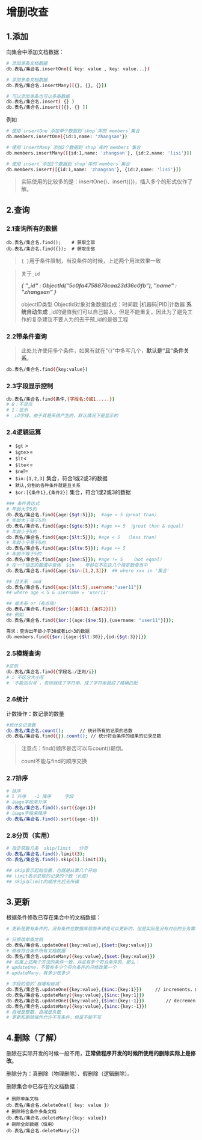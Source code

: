 # 增删改查

## 1.添加

向集合中添加文档数据：

```bash
# 添加单条文档数据
db.表名/集合名.insertOne({ key: value , key: value...})

# 添加多条文档数据
db.表名/集合名.insertMany([{}, {}, {}])

# 可以添加单条也可以多条数据
db.表名/集合名.insert( {} )
db.表名/集合名.insert([{}, {} ])
```

例如

```bash
# 使用`insertOne`添加单个数据到`shop`库的`members`集合
db.members.insertOne({id:1,name: 'zhangsan'})

# 使用`insertMany`添加2个数据到`shop`库的`members`集合
db.members.insertMany([{id:1,name: 'zhangsan'}, {id:2,name: 'lisi'}])

# 使用`insert`添加2个数据到`shop`库的`members`集合
db.members.insert([{id:1,name: 'zhangsan'}, {id:2,name: 'lisi'}])
```

> 实际使用的比较多的是：insertOne()、insert({})，插入多个的形式仅作了解。

## 2.查询

### 2.1查询所有的数据

```
db.表名/集合名.find();    # 获取全部
db.表名/集合名.find({});  # 获取全部
```

> `{ }`用于条件限制，当没条件的时候，上述两个用法效果一致

> 关于`_id`
>
> ***{ "_id" : ObjectId("5c0fa4758878caa23d36c0fb"), "name" : "zhangsan" }***
>
> objectID类型
> ObjectId对象对象数据组成：时间戳 |机器码|PID|计数器   **系统自动生成**
> _id的键值我们可以自己输入，但是不能重复，因此为了避免工作的复杂建议不要人为的去干预_id的是很工程

### 2.2带条件查询

> 此处允许使用多个条件，如果有就在"{}"中多写几个，**默认是“且”条件关系**。

```bash
db.表名/集合名.find({key:value})
```

### 2.3字段显示控制

```bash
db.表名/集合名.find(条件,{字段名:0或1,....})
# 0：不显示
# 1：显示
# _id字段，由于其是系统产生的，默认情况下是显示的
```

### 2.4逻辑运算

- `$gt` >
- `$gte`>=
- `$lt`<
- `$lte`<=
- `$ne`!=
- `$in:[1,2,3]` 集合，符合1或2或3的数据
- `默认,分割的各种条件就是且关系`
- `$or:[{条件1},{条件2}]` 集合，符合1或2或3的数据

```bash
### 条件表达式
# 年龄大于5的
db.表名/集合名.find({age:{$gt:5}});  #age > 5（great than）
# 年龄大于等于5的
db.表名/集合名.find({age:{$gte:5}}); #age >= 5 （great than & equal）
# 年龄小于5的
db.表名/集合名.find({age:{$lt:5}}); #age < 5  （less than）
# 年龄小于等于5的
db.表名/集合名.find({age:{$lte:5}}); #age <= 5
# 年龄不等于5的
db.表名/集合名.find({age:{$ne:5}}); #age != 5   （not equal）
# 在一个指定的数值中查询  $in    年龄在不在这几个指定数值当中
db.表名/集合名.find({age:{$in:[1,2,3]})  ## where xxx in '集合'

## 且关系  and
db.表名/集合名.find({age:{$lt:5},username:"user11"})
## where age < 5 & username = 'user11'

## 或关系 or（有点绕）
db.表名/集合名.find({$or:[{条件1},{条件2}]})
## 例如
db.表名/集合名.find({$or:[{age:{$ne:5}},{username: "user11"}]});

需求：查询出年龄小于30或者id>3的数据
db.members.find({$or:[{age:{$lt:30}},{id:{$gt:3}}]})
```

### 2.5模糊查询

```bash
#正则
db.表名/集合名.find({字段名:/正则/i})
# i 不区分大小写
# `不能加引号`，否则就成了字符串，成了字符串就成了精确匹配
```

### 2.6统计

计数操作：数记录的数量

```bash
#统计总记录数
db.表名/集合名.count();		// 统计所有的记录的总数
db.表名/集合名.find({}).count();	// 统计符合条件的结果的记录总数
```

> 注意点：find()顺序是否可以与count()颠倒。
>
> count不能与find的顺序交换

### 2.7排序

```bash
# 排序
# 1 升序   -1 降序     字段
# 以age字段来升序
db.表名/集合名.find().sort({age:1})
# 以age字段来降序
db.表名/集合名.find().sort({age:-1})
```

### 2.8分页（实用）

```bash
# 指定获取几条  skip/limit   分页
db.表名/集合名.find().limit(3);
db.表名/集合名.find().skip(1).limit(3);

## skip表示起始位置，也就是从第几个开始
## limit表示获取的记录的个数（长度）
## skip与limit的顺序先后无所谓
```

## 3.更新

根据条件修改已存在集合中的文档数据：

```bash
# 更新是要有条件的，没有条件在数据库层面来讲是可以更新的，但是实际是没有对应的业务需求

# 只修改单条文档
db.表名/集合名.updateOne({key:value},{$set:{key:value}})
# 修改符合条件所有文档数据
db.表名/集合名.updateMany({key:value},{$set:{key:value}})
## 如果上述两个方法的条件一致，并且有多个符合条件的，那么：
# updateOne，不管有多少个符合条件的只修改第一个
# updateMany，有多少改多少

# 字段的值的`自增和自减`
db.表名/集合名.updateOne({key:value},{$inc:{key:1}})		// increments，自增
db.表名/集合名.updateMany({key:value},{$inc:{key:1}})
db.表名/集合名.updateOne({key:value},{$inc:{key:-1}})		// decrements
db.表名/集合名.updateMany({key:value},{$inc:{key:-1}})
# 自增是整数，自减是负数
# 更新和删除操作允许不写条件，但是不能不写
```

## 4.删除（了解）

删除在实际开发的时候一般不用，**正常做程序开发的时候所使用的删除实际上是修改**。

删除分为：真删除（物理删除）、假删除（逻辑删除）。

删除集合中已存在的文档数据： 

~~~shell
# 删除单条文档
db.表名/集合名.deleteOne({ key: value })
# 删除符合条件多条文档
db.表名/集合名.deleteMany({key: value})
# 删除全部数据（慎用）
db.表名/集合名.deleteMany({})
~~~

